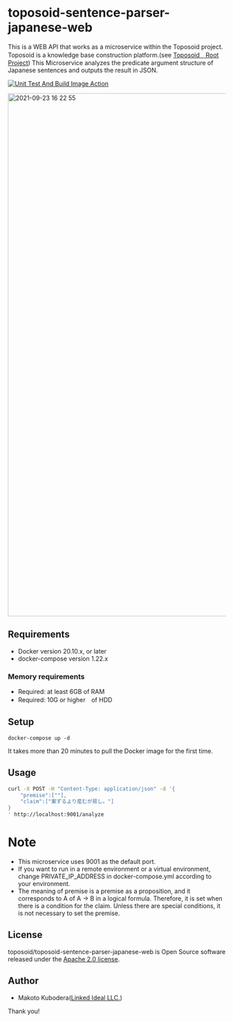# toposoid-sentence-parser-japanese-web
This is a WEB API that works as a microservice within the Toposoid project.
Toposoid is a knowledge base construction platform.(see [Toposoid　Root Project](https://github.com/toposoid/toposoid.git))
This Microservice analyzes the predicate argument structure of Japanese sentences and outputs the result in JSON.

[![Unit Test And Build Image Action](https://github.com/toposoid/toposoid-sentence-parser-web/actions/workflows/action.yml/badge.svg?branch=main)](https://github.com/toposoid/toposoid-sentence-parser-web/actions/workflows/action.yml)

<img width="1206" alt="2021-09-23 16 22 55" src="https://user-images.githubusercontent.com/82787843/134468879-cffef03c-329c-45b3-b137-8686eb0b6182.png">

## Requirements
* Docker version 20.10.x, or later
* docker-compose version 1.22.x

### Memory requirements
* Required: at least 6GB of RAM
* Required: 10G or higher　of HDD

## Setup
```bssh
docker-compose up -d
```
It takes more than 20 minutes to pull the Docker image for the first time.

## Usage
```bash
curl -X POST -H "Content-Type: application/json" -d '{
    "premise":[""], 
    "claim":["案ずるより産むが易し。"]
}
' http://localhost:9001/analyze
```

# Note
* This microservice uses 9001 as the default port.
* If you want to run in a remote environment or a virtual environment, change PRIVATE_IP_ADDRESS in docker-compose.yml according to your environment.
* The meaning of premise is a premise as a proposition, and it corresponds to A of A → B in a logical formula. Therefore, it is set when there is a condition for the claim. Unless there are special conditions, it is not necessary to set the premise.

## License
toposoid/toposoid-sentence-parser-japanese-web is Open Source software released under the [Apache 2.0 license](https://www.apache.org/licenses/LICENSE-2.0.html).

## Author
* Makoto Kubodera([Linked Ideal LLC.](https://linked-ideal.com/))

Thank you!
